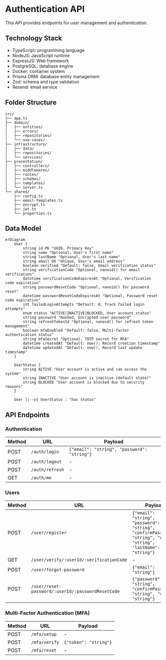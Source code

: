 # Authentication API

This API provides endpoints for user management and authentication.

## Technology Stack

- TypeScript: programming language
- NodeJS: JavaScript runtime
- ExpressJS: Web framework
- PostgreSQL: database engine
- Docker: container system
- Prisma ORM: database entity management
- Zod: schema and type validation
- Resend: email service

## Folder Structure

```
src/
├── app.ts
├── domain/
│   ├── entities/
│   ├── errors/
│   ├── repositories/
│   └── use-cases/
├── infrastructure/
│   ├── data/
│   ├── repositories/
│   └── services/
├── presentation/
│   ├── controllers/
│   ├── middlewares/
│   ├── routes/
│   ├── schemas/
│   ├── templates/
│   └── server.ts
└── shared/
    ├── config.ts
    ├── email-templates.ts
    ├── encrypt.ts
    ├── jwt.ts
    └── properties.ts
```

## Data Model

```mermaid
erDiagram
    User {
        string id PK "UUID, Primary Key"
        string name "Optional, User's first name"
        string lastName "Optional, User's last name"
        string email UK "Unique, User's email address"
        boolean verified "Default: false, Email verification status"
        string verificationCode "Optional, nanoid() for email verification"
        datetime verificationCodeExpiresAt "Optional, Verification code expiration"
        string passwordResetCode "Optional, nanoid() for password reset"
        datetime passwordResetCodeExpiresAt "Optional, Password reset code expiration"
        int failedLoginAttempts "Default: 0, Track failed login attempts"
        enum status "ACTIVE|INACTIVE|BLOCKED, User account status"
        string password "Hashed, Encrypted user password"
        string refreshTokenId "Optional, nanoid() for refresh token management"
        boolean mfaEnabled "Default: false, Multi-factor authentication status"
        string mfaSecret "Optional, TOTP secret for MFA"
        datetime createdAt "Default: now(), Record creation timestamp"
        datetime updatedAt "Default: now(), Record last update timestamp"
    }

    UserStatus {
        string ACTIVE "User account is active and can access the system"
        string INACTIVE "User account is inactive (default state)"
        string BLOCKED "User account is blocked due to security reasons"
    }

    User ||--o{ UserStatus : "has status"
```

## API Endpoints

### Authentication

| Method | URL             | Payload                                     |
| ------ | --------------- | ------------------------------------------- |
| POST   | `/auth/login`   | `{"email": "string", "password": "string"}` |
| POST   | `/auth/logout`  | -                                           |
| POST   | `/auth/refresh` | -                                           |
| GET    | `/auth/me`      | -                                           |

### Users

| Method | URL                                               | Payload                                                                                                          |
| ------ | ------------------------------------------------- | ---------------------------------------------------------------------------------------------------------------- |
| POST   | `/user/register`                                  | `{"email": "string", "password": "string", "confirmPassword": "string", "name": "string", "lastName": "string"}` |
| GET    | `/user/verify/:userId/:verificationCode`          | -                                                                                                                |
| POST   | `/user/forgot-password`                           | `{"email": "string"}`                                                                                            |
| POST   | `/user/reset-password/:userId/:passwordResetCode` | `{"password": "string", "confirmPassword": "string", "code": "string"}`                                          |

### Multi-Factor Authentication (MFA)

| Method | URL           | Payload               |
| ------ | ------------- | --------------------- |
| POST   | `/mfa/setup`  | -                     |
| POST   | `/mfa/verify` | `{"token": "string"}` |
| POST   | `/mfa/reset`  | -                     |
